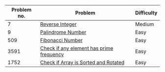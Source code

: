 | Problem no. | Problem | Difficulty |
|-------------|---------|------------|
| 7 | [Reverse Integer](https://leetcode.com/problems/reverse-integer/description/) | Medium |
| 9 | [Palindrome Number](https://leetcode.com/problems/palindrome-number/description/) | Easy |
| 509 | [Fibonacci Number ](https://leetcode.com/problems/fibonacci-number/description/) | Easy |
| 3591 | [Check if any element has prime frequency ](https://leetcode.com/problems/check-if-any-element-has-prime-frequency/description/) | Easy |
| 1752 | [Check if Array is Sorted and Rotated](https://leetcode.com/problems/check-if-array-is-sorted-and-rotated/) | Easy |
